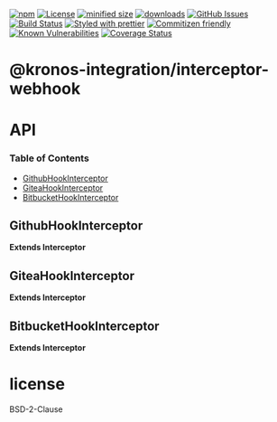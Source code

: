 [![npm](https://img.shields.io/npm/v/@kronos-integration/interceptor-webhook.svg)](https://www.npmjs.com/package/@kronos-integration/interceptor-webhook)
[![License](https://img.shields.io/badge/License-BSD%203--Clause-blue.svg)](https://opensource.org/licenses/BSD-3-Clause)
[![minified size](https://badgen.net/bundlephobia/min/@kronos-integration/interceptor-webhook)](https://bundlephobia.com/result?p=@kronos-integration/interceptor-webhook)
[![downloads](http://img.shields.io/npm/dm/@kronos-integration/interceptor-webhook.svg?style=flat-square)](https://npmjs.org/package/@kronos-integration/interceptor-webhook)
[![GitHub Issues](https://img.shields.io/github/issues/interceptor-webhook/interceptor-webhook.svg?style=flat-square)](https://github.com/interceptor-webhook/interceptor-webhook/issues)
[![Build Status](https://img.shields.io/endpoint.svg?url=https%3A%2F%2Factions-badge.atrox.dev%2Finterceptor-webhook%2Finterceptor-webhook%2Fbadge\&style=flat)](https://actions-badge.atrox.dev/interceptor-webhook/interceptor-webhook/goto)
[![Styled with prettier](https://img.shields.io/badge/styled_with-prettier-ff69b4.svg)](https://github.com/prettier/prettier)
[![Commitizen friendly](https://img.shields.io/badge/commitizen-friendly-brightgreen.svg)](http://commitizen.github.io/cz-cli/)
[![Known Vulnerabilities](https://snyk.io/test/github/interceptor-webhook/interceptor-webhook/badge.svg)](https://snyk.io/test/github/interceptor-webhook/interceptor-webhook)
[![Coverage Status](https://coveralls.io/repos/interceptor-webhook/interceptor-webhook/badge.svg)](https://coveralls.io/github/interceptor-webhook/interceptor-webhook)

# @kronos-integration/interceptor-webhook

# API

<!-- Generated by documentation.js. Update this documentation by updating the source code. -->

### Table of Contents

*   [GithubHookInterceptor](#githubhookinterceptor)
*   [GiteaHookInterceptor](#giteahookinterceptor)
*   [BitbucketHookInterceptor](#bitbuckethookinterceptor)

## GithubHookInterceptor

**Extends Interceptor**

## GiteaHookInterceptor

**Extends Interceptor**

## BitbucketHookInterceptor

**Extends Interceptor**

# license

BSD-2-Clause
